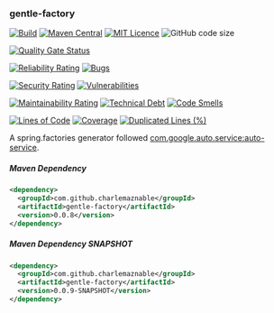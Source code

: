 ### gentle-factory

[![Build](https://github.com/CharLemAznable/gentle-factory/actions/workflows/build.yml/badge.svg)](https://github.com/CharLemAznable/gentle-factory/actions/workflows/build.yml)
[![Maven Central](https://maven-badges.herokuapp.com/maven-central/com.github.charlemaznable/gentle-factory/badge.svg)](https://maven-badges.herokuapp.com/maven-central/com.github.charlemaznable/gentle-factory/)
[![MIT Licence](https://badges.frapsoft.com/os/mit/mit.svg?v=103)](https://opensource.org/licenses/mit-license.php)
![GitHub code size](https://img.shields.io/github/languages/code-size/CharLemAznable/gentle-factory)

[![Quality Gate Status](https://sonarcloud.io/api/project_badges/measure?project=CharLemAznable_gentle-factory&metric=alert_status)](https://sonarcloud.io/dashboard?id=CharLemAznable_gentle-factory)

[![Reliability Rating](https://sonarcloud.io/api/project_badges/measure?project=CharLemAznable_gentle-factory&metric=reliability_rating)](https://sonarcloud.io/dashboard?id=CharLemAznable_gentle-factory)
[![Bugs](https://sonarcloud.io/api/project_badges/measure?project=CharLemAznable_gentle-factory&metric=bugs)](https://sonarcloud.io/dashboard?id=CharLemAznable_gentle-factory)

[![Security Rating](https://sonarcloud.io/api/project_badges/measure?project=CharLemAznable_gentle-factory&metric=security_rating)](https://sonarcloud.io/dashboard?id=CharLemAznable_gentle-factory)
[![Vulnerabilities](https://sonarcloud.io/api/project_badges/measure?project=CharLemAznable_gentle-factory&metric=vulnerabilities)](https://sonarcloud.io/dashboard?id=CharLemAznable_gentle-factory)

[![Maintainability Rating](https://sonarcloud.io/api/project_badges/measure?project=CharLemAznable_gentle-factory&metric=sqale_rating)](https://sonarcloud.io/dashboard?id=CharLemAznable_gentle-factory)
[![Technical Debt](https://sonarcloud.io/api/project_badges/measure?project=CharLemAznable_gentle-factory&metric=sqale_index)](https://sonarcloud.io/dashboard?id=CharLemAznable_gentle-factory)
[![Code Smells](https://sonarcloud.io/api/project_badges/measure?project=CharLemAznable_gentle-factory&metric=code_smells)](https://sonarcloud.io/dashboard?id=CharLemAznable_gentle-factory)

[![Lines of Code](https://sonarcloud.io/api/project_badges/measure?project=CharLemAznable_gentle-factory&metric=ncloc)](https://sonarcloud.io/dashboard?id=CharLemAznable_gentle-factory)
[![Coverage](https://sonarcloud.io/api/project_badges/measure?project=CharLemAznable_gentle-factory&metric=coverage)](https://sonarcloud.io/dashboard?id=CharLemAznable_gentle-factory)
[![Duplicated Lines (%)](https://sonarcloud.io/api/project_badges/measure?project=CharLemAznable_gentle-factory&metric=duplicated_lines_density)](https://sonarcloud.io/dashboard?id=CharLemAznable_gentle-factory)

A spring.factories generator followed [com.google.auto.service:auto-service](https://github.com/google/auto/tree/master/service).

##### Maven Dependency

```xml
<dependency>
  <groupId>com.github.charlemaznable</groupId>
  <artifactId>gentle-factory</artifactId>
  <version>0.0.8</version>
</dependency>
```

##### Maven Dependency SNAPSHOT

```xml
<dependency>
  <groupId>com.github.charlemaznable</groupId>
  <artifactId>gentle-factory</artifactId>
  <version>0.0.9-SNAPSHOT</version>
</dependency>
```
